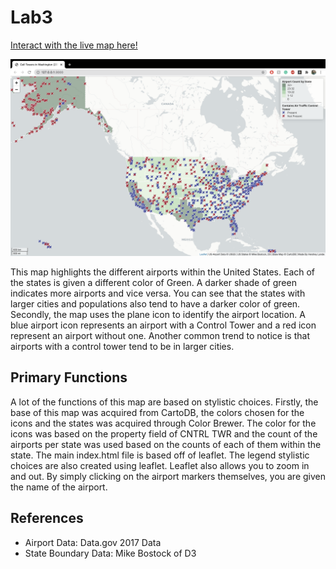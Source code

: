 # Lab3

[Interact with the live map here!](https://support.west-wind.com)

![](img/Map.png)

This map highlights the different airports within the United States. Each of the states is given a different color of Green. A darker shade of green indicates more airports and vice versa. You can see that the states with larger cities and populations also tend to have a darker color of green. Secondly, the map uses the plane icon to identify the airport location. A blue airport icon represents an airport with a Control Tower and a red icon represent an airport without one. Another common trend to notice is that airports with a control tower tend to be in larger cities.

## Primary Functions
A lot of the functions of this map are based on stylistic choices. Firstly, the base of this map was acquired from CartoDB, the colors chosen for the icons and the states was acquired through Color Brewer. The color for the icons was based on the property field of CNTRL TWR and the count of the airports per state was used based on the counts of each of them within the state. The main index.html file is based off of leaflet. The legend stylistic choices are also created using leaflet. Leaflet also allows you to zoom in and out.  By simply clicking on the airport markers themselves, you are given the name of the airport.

## References
- Airport Data: Data.gov 2017 Data
- State Boundary Data: Mike Bostock of D3
